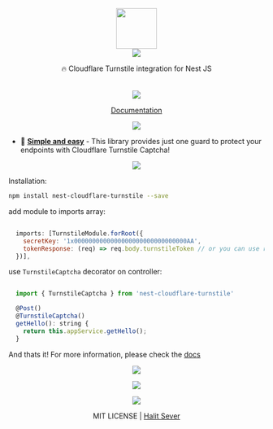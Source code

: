 <p align="center" class="logo-section">
<img src="https://i.ibb.co/HT1M4Kb/image.png" height="80" width="80"/>
</br>
<img src="https://halitsever-api.vercel.app/api/repo-title?title=Cloudflare%20Turnstile%20NestJS">

<p align="center">
🔥 Cloudflare Turnstile integration for Nest JS<br>
<br/>
<br/>
<img src="https://img.shields.io/github/sponsors/halitsever"/>
</p>
<p align="center">
<a align="center" href="https://halitsever.github.io/nest-cloudflare-turnstile">Documentation</a>
  </p>
</p>

<p align="center">
<img src="https://halitsever-api.vercel.app/api/details"/>
</p>

- 🧩 [**Simple and easy**](#) - This library provides just one guard to protect your endpoints with Cloudflare Turnstile Captcha!

<p align="center" >
<img src="https://halitsever-api.vercel.app/api/installation"/>
</p>

Installation:

```bash
npm install nest-cloudflare-turnstile --save
```

add module to imports array:

```javascript

  imports: [TurnstileModule.forRoot({
    secretKey: '1x0000000000000000000000000000000AA',
    tokenResponse: (req) => req.body.turnstileToken // or you can use req.headers.turnstileToken
  })],

```

use `TurnstileCaptcha` decorator on controller:

```javascript

  import { TurnstileCaptcha } from 'nest-cloudflare-turnstile'

  @Post()
  @TurnstileCaptcha()
  getHello(): string {
    return this.appService.getHello();
  }
```

And thats it! For more information, please check the <a href="https://halitsever.github.io/nest-cloudflare-turnstile">docs</a>

<p align="center" href="https://github.com/halitsever/repo_name/issues">
<img src="https://halitsever-api.vercel.app/api/issue"/>
</p>

<p align="center">
<img src="https://halitsever-api.vercel.app/api/sponsor"/>
</p>

<p align="center">
<img src="https://halitsever-api.vercel.app/api/license"/>
</p>

<p align="center">
  MIT LICENSE | <a href="https://halit.org">Halit Sever</a>
</p>
